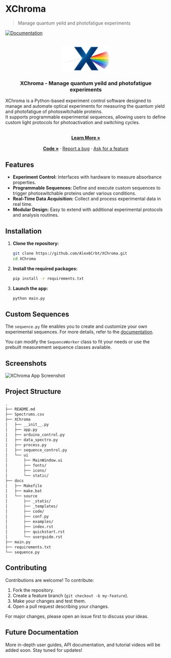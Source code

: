 # XChroma

<a name="readme-top"></a>
> Manage quantum yeild and photofatigue experiments


[![Documentation](https://img.shields.io/website?url=https://alex6crbt.github.io/XChroma/)](https://alex6crbt.github.io/XChroma/)

<br />
<div align="center">
    <a href="https://alex6crbt.github.io/XChroma/">
        <img src="XChroma/ui/static/Logo.png" width="150" height="auto">
    </a>

  <h3 align="center">XChroma - Manage quantum yeild and photofatigue experiments</h3>

  <p align="left">
    XChroma is a Python-based experiment control software designed to manage and automate optical experiments for measuring the quantum yield and photofatigue of photoswitchable proteins. <br /> It supports programmable experimental sequences, allowing users to define custom light protocols for photoactivation and switching cycles.
    <br />
    <br />
  <p align="center">
    <a href="https://alex6crbt.github.io/XChroma"><strong>Learn More »</strong></a>
    <br />
    <br />
    <a href="https://github.com/Alex6Crbt/XChroma/tree/main/XChroma"><strong>Code »</strong></a>
    ·
    <a href="https://github.com/Alex6Crbt/XChroma/issues">Report a bug</a>
    ·
    <a href="https://github.com/Alex6Crbt/XChroma/issues">Ask for a feature</a>
  </p>
  </p>
</div>

## Features

- **Experiment Control:** Interfaces with hardware to measure absorbance properties.
- **Programmable Sequences:** Define and execute custom sequences to trigger photoswitchable proteins under various conditions.
- **Real-Time Data Acquisition:** Collect and process experimental data in real time.
- **Modular Design:** Easy to extend with additional experimental protocols and analysis routines.

## Installation

1. **Clone the repository:**
    ```bash
    git clone https://github.com/Alex6Crbt/XChroma.git
    cd XChroma
    ```

2. **Install the required packages:**
    ```bash
    pip install -r requirements.txt
    ```

3. **Launch the app:**
    ```bash
    python main.py
    ```

## Custom Sequences

The `sequence.py` file enables you to create and customize your own experimental sequences. For more details, refer to the [documentation](https://alex6crbt.github.io/XChroma).

You can modify the `SequenceWorker` class to fit your needs or use the prebuilt measurement sequence classes available.


## Screenshots

![XChroma App Screenshot](docs/sources/static/captui.png)

## Project Structure

```
.
├── README.md
├── Spectrums.csv
├── XChroma
│   ├── __init__.py
│   ├── app.py
│   ├── arduino_control.py
│   ├── data_spectro.py
│   ├── process.py
│   ├── sequence_control.py
│   └── ui
│       ├── MainWindow.ui
│       ├── fonts/
│       ├── icons/
│       └── static/
├── docs
│   ├── Makefile
│   ├── make.bat
│   └── source
│       ├── _static/
│       ├── _templates/
│       ├── code/
│       ├── conf.py
│       ├── examples/
│       ├── index.rst
│       ├── quickstart.rst
│       └── userguide.rst
├── main.py
├── requirements.txt
└── sequence.py

```


## Contributing

Contributions are welcome! To contribute:

1. Fork the repository.
2. Create a feature branch (`git checkout -b my-feature`).
3. Make your changes and test them.
4. Open a pull request describing your changes.

For major changes, please open an issue first to discuss your ideas.


## Future Documentation

More in-depth user guides, API documentation, and tutorial videos will be added soon. Stay tuned for updates!
